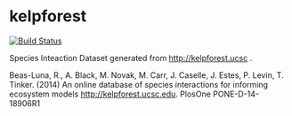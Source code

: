 # kelpforest
[![Build Status](https://travis-ci.org/globalbioticinteractions/kelpforest.svg?branch=master)](https://travis-ci.org/globalbioticinteractions/kelpforest)

Species Inteaction Dataset generated from http://kelpforest.ucsc .

Beas-Luna, R., A. Black, M. Novak, M. Carr, J. Caselle, J. Estes, P. Levin, T. Tinker. (2014) An online database of species interactions for informing ecosystem models http://kelpforest.ucsc.edu. PlosOne PONE-D-14-18906R1
